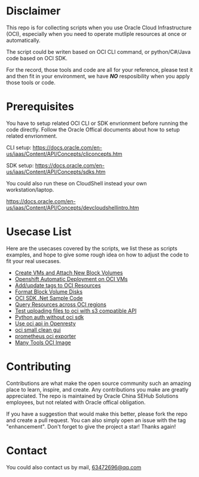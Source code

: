 # Disclaimer

This repo is for collecting scripts when you use Oracle Cloud Infrastructure (OCI), especially when you need to operate mutliple resources at once or automatically.

The script could be writen based on OCI CLI command, or python/C#/Java code based on OCI SDK. 

For the record, those tools and code are all for your reference, please test it and then fit in your environment, we have ***NO*** resposibility when you apply those tools or code.

# Prerequisites

You have to setup related OCI CLI or SDK envrionment before running the code directly.
Follow the Oracle Offical documents about how to setup related envrionment.

CLI setup: https://docs.oracle.com/en-us/iaas/Content/API/Concepts/cliconcepts.htm

SDK setup: https://docs.oracle.com/en-us/iaas/Content/API/Concepts/sdks.htm

You could also run these on CloudShell instead your own workstation/laptop.

https://docs.oracle.com/en-us/iaas/Content/API/Concepts/devcloudshellintro.htm


# Usecase List

Here are the usecases covered by the scripts, we list these as scripts examples, and hope to give some rough idea on how to adjust the code to fit your real usecases.

- [Create VMs and Attach New Block Volumes](./oci%20create%20vms%20attached%20bvs)
- [Openshift Automatic Deployment on OCI VMs](./openshift/README.md)
- [Add/update tags to OCI Resources ](./oci%20batch%20add%20tags)
- [Format Block Volume Disks](./ssh%20remote%20run%20cmd%20and%20format%20blockvolume)
- [OCI SDK .Net Sample Code](./oci%20.net%20sdk%20demo)
- [Query Resources across OCI regions](/Query%20Resources%20Across%20Regions)
- [Test uploading files to oci with s3 compatible API](./curl%20upload%20file%20to%20oci%20s3%20compatible%20bucket)
- [Python auth without oci sdk](./python%20auth%20without%20oci%20sdk)
- [Use oci api in Openresty](./openresty%20oci%20api)
- [oci small clean gui ](./oci%20small%20clean%20gui)
- [prometheus oci exporter ](./oci_exporter)
- [Many Tools OCI Image](./Many%20Useful%20Tools%20Custom%20Image--%20Gold%20Hundun)
# Contributing

Contributions are what make the open source community such an amazing place to learn, inspire, and create. Any contributions you make are greatly appreciated.  The repo is maintained by Oracle China SEHub Solutions employees, but not related with Oracle offical obligation. 

If you have a suggestion that would make this better, please fork the repo and create a pull request. You can also simply open an issue with the tag "enhancement". Don't forget to give the project a star! Thanks again!

# Contact
You could also contact us by mail,  63472696@qq.com
